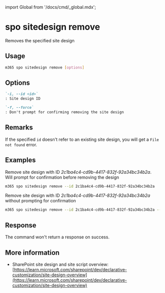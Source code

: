 <!-- DISCLAIMER: All secrets, passwords, and sensitive values in this document are examples only and not real credentials. -->
import Global from '/docs/cmd/_global.mdx';

# spo sitedesign remove

Removes the specified site design

## Usage

```sh
m365 spo sitedesign remove [options]
```

## Options

```md definition-list
`-i, --id <id>`
: Site design ID

`-f, --force`
: Don't prompt for confirming removing the site design
```

<Global />

## Remarks

If the specified `id` doesn't refer to an existing site design, you will get a `File not found` error.

## Examples

Remove site design with ID _2c1ba4c4-cd9b-4417-832f-92a34bc34b2a_. Will prompt for confirmation before removing the design

```sh
m365 spo sitedesign remove --id 2c1ba4c4-cd9b-4417-832f-92a34bc34b2a
```

Remove site design with ID _2c1ba4c4-cd9b-4417-832f-92a34bc34b2a_ without prompting for confirmation

```sh
m365 spo sitedesign remove --id 2c1ba4c4-cd9b-4417-832f-92a34bc34b2a --force
```

## Response

The command won't return a response on success.

## More information

- SharePoint site design and site script overview: [https://learn.microsoft.com/sharepoint/dev/declarative-customization/site-design-overview](https://learn.microsoft.com/sharepoint/dev/declarative-customization/site-design-overview)
